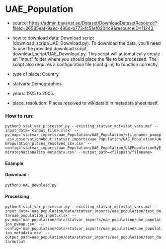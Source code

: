 # UAE_Population

- source: https://admin.bayanat.ae/Dataset/DownloadDatasetResource?fileId=26585eaf-9a9c-486d-b773-fc51ef0204c9&resourceID=11243, 

- how to download data: Download script (download_script/UAE_Download.py).
    To download the data, you'll need to use the provided download script, download_script/UAE_Download.py. This script will automatically create an "input" folder where you should place the file to be processed. The script also requires a configuration file (config.ini) to function correctly.

- type of place: Country.

- statvars: Demographics

- years: 1975 to 2005.

- place_resolution: Places resolved to wikidataId in metadata sheet itself.

### How to run:

`python3 stat_var_processor.py --existing_statvar_mcf=stat_vars.mcf --input_data='<input_file>.xlsx' --pv_map='statvar_imports/uae_Population/UAE_Population/<filename>_pvmap.csv,observationAbout:statvar_imports/uae_Population/UAE_Population/UAEPopulation_places_resolved_csv.csv' --config='statvar_imports/uae_Population/UAE_Population/UAEPopulationByEmiratesNationality_metadata.csv' --output_path=<filepath/filename>`

#### Example
#### Download : 
`python3 UAE_Download.py`

#### Processing
`python3 stat_var_processor.py --existing_statvar_mcf=stat_vars.mcf --input_data='uae_population/data/statvar_imports/uae_population/test_data/uae_population_input.xlsx' --pv_map='uae_population/data/statvar_imports/uae_population/uae_popolation_pvmap.csv' --config='uae_population/data/statvar_imports/uae_population/uae_popolation_metadata.csv' --output_path=uae_population/data/statvar_imports/uae_population/test_data/output`


